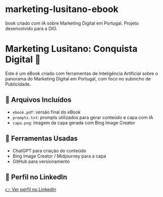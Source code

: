 # marketing-lusitano-ebook
book criado com IA sobre Marketing Digital em Portugal. Projeto desenvolvido para a DIO.
# Marketing Lusitano: Conquista Digital 📘

Este é um eBook criado com ferramentas de Inteligência Artificial sobre o panorama do Marketing Digital em Portugal, com foco no subnicho de Publicidade.

## 📁 Arquivos Incluídos

- `ebook.pdf`: versão final do eBook
- `prompts.txt`: prompts utilizados para gerar conteúdo e capa com IA
- `capa.png`: imagem da capa gerada com Bing Image Creator

## 🧠 Ferramentas Usadas

- ChatGPT para criação do conteúdo
- Bing Image Creator / Midjourney para a capa
- GitHub para versionamento

## 📎 Perfil no LinkedIn

[👉 Ver perfil no LinkedIn]([https://linkedin.com/in/teu-perfil-aqui](https://www.linkedin.com/in/sara-pantali%C3%A3o-2a50b9205/))  
